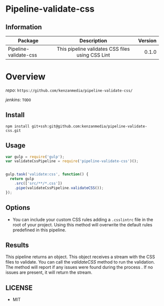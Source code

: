 # Pipeline-validate-css

## Information

| Package       | Description   | Version|
| ------------- |:-------------:| -----:|
| Pipeline-validate-css| This pipeline validates CSS files using CSS Lint| 0.1.0 |

# Overview


_repo_: `https://github.com/kenzanmedia/pipeline-validate-css/`

_jenkins_: `TODO`

## Install
`npm install git+ssh:git@github.com:kenzanmedia/pipeline-validate-css.git`

## Usage
```javascript
var gulp = require('gulp');
var validateCssPipeline = require('pipeline-validate-css')();


gulp.task('validate:css', function() {
  return gulp
    .src(['src/**/*.css'])
    .pipe(validateCssPipeline.validateCSS());
});
```

## Options

  + You can include your custom CSS rules adding a `.csslintrc` file in the root of your project. Using this method will overwrite the default rules predefined in this pipeline.

## Results

This pipeline returns an object. This object receives a stream with the CSS files to validate. You can call the _validateCSS_ method to run the validation. The method will report if any issues were found during the process . If no issues are present, it will return the stream.

## LICENSE

  + MIT
